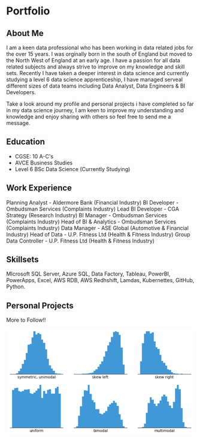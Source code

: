 # Portfolio

## About Me

I am a keen data professional who has been working in data related jobs for the over 15 years. I was orginally born in the south of England but moved to the North West of England at an early age. I have a passion for all data related subjects and always strive to improve on my knowledge and skill sets. Recently I have taken a deeper interest in data science and currently studying a level 6 data science apprenticeship, I have managed serveal different sizes of data teams including Data Analyst, Data Engineers & BI Developers.

Take a look around my profile and personal projects i have completed so far in my data science journey, I am keen to improve my understanding and knowledge and enjoy sharing with others so feel free to send me a message.

## Education

- CGSE: 10 A-C's
- AVCE Business Studies
- Level 6 BSc Data Science (Currently Studying)

## Work Experience

Planning Analyst - Aldermore Bank (Financial Industry)
BI Developer - Ombudsman Services (Complaints Industry)
Lead BI Developer - CGA Strategy (Research Industry)
BI Manager - Ombudsman Services (Complaints Industry) 
Head of BI & Analytics - Ombudsman Services (Complaints Industry)
Data Manager - ASE Global (Automotive & Financial Industry)
Head of Data - U.P. Fitness Ltd (Health & Fitness Industry)
Group Data Controller - U.P. Fitness Ltd (Health & Fitness Industry)

## Skillsets

MIcrosoft SQL Server, Azure SQL, Data Factory, Tableau, PowerBI, PowerApps, Excel, AWS RDB, AWS Redhshift, Lamdas, Kubernettes, GitHub, Python.

## Personal Projects

More to Follow!!

![Histogram](assets/histogram-example-2.png)

